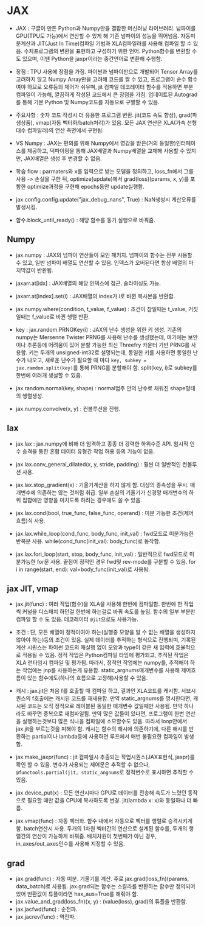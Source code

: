 # JAX
- JAX : 구글이 만든 Python과 Numpy만을 결합한 머신러닝 라이브러리. 넘파이를 GPU(TPU도 가능)에서 연산할 수 있게 해 기존 넘파이의 성능을 뛰어넘음.
  자동미분계산과 JIT(Just In Time)컴파일 기법과 XLA컴파일러를 사용해 컴파일 할 수 있음. 수치프로그램의 변환을 표현하고 구성하기 위한 언어. Python함수를 변환할 수 도 있으며, 이땐 Python을 jaxpr이라는 중간언어로 변환해 수행함.
- 장점 : TPU 사용에 장점을 가짐. 파이썬과 넘파이만으로 개발되어 Tensor Array를 고려하지 않고 Numpy Array만을 고려해 코드를 짤 수 있고, 프로그램이 순수 함수여야 하므로 오류등의 제어가 쉬우며,
  jit 컴파일 데코레이터 함수를 적용하면 부분 컴파일이 가능해, 깔끔하게 작성된 코드에서 큰 장점을 가짐. 업데이트된 Autograd를 통해 기본 Python 및 Numpy코드를 자동으로 구별할 수 있음.
- 주요사항 : 숫자 코드 작성시 더 유용한 프로그램 변환. jit(코드 속도 향상), grad(파생상품), vmap(자동 벡터화/batch처리)가 있음. 모든 JAX 연산은 XLA(가속 선형 대수 컴파일러)의 연산 측면에서 구현됨. 
- VS Numpy : JAX는 편의를 위해 Numpy에서 영감을 받은(거의 동일한)인터페이스를 제공하고, 덕파이핑을 통해 JAX배열과 Numpy배열을 교체해 사용할 수 있지만, JAX배열은 생성 후 변경할 수 없음.
- 학습 flow : parmaters와 x를 입력으로 받는 모델을 정의하고, loss_fn에서 그를 사용 -> 손실을 구한 뒤, optimize(update)에서 grad(loss)(params, x, y)를 포함한 optimize과정을 구현해 epochs동안 update실행함.

- jax.config.config.update("jax_debug_nans", True) : NaN생성시 계산오류를 발생시킴.
- 함수.block_until_ready() : 해당 함수를 동기 실행으로 바꿔줌.

## Numpy
- jax.numpy : JAX의 넘파이 연산들이 모인 패키지. 넘파이의 함수는 전부 사용할 수 있고, 일반 넘파이 배열도 연산할 수 있음. 인덱스가 오버된다면 항상 배열의 마지막값이 반환됨.
- jaxarr.at[idx\] : JAX배열의 해당 인덱스에 접근. 슬라이싱도 가능.
- jaxarr.at[index\].set(i) : JAX배열의 index가 i로 바뀐 복사본을 반환함.
- jax.numpy.where(condition, t_value, f_value) : 조건이 참일때는 t_value, 거짓일때는 f_value로 바뀐 행렬 반환.

- key : jax.random.PRNGKey(i) : JAX의 난수 생성을 위한 키 생성. 기존의 numpy는 Mersenne Twister PRNG를 사용해 난수를 생성했는데, 
  여기에는 보안이나 추론등에 어려움이 있어 분할 가능한 최신 Threefry 카운터 기반 PRNG를 사용함. 
  키는 두개의 unsigned-int32로 설명되는데, 동일한 키를 사용하면 동일한 난수가 나오고, 새로운 난수가 필요할 때 마다 `key, subkey = jax.ramdom.split(key)`를 통해 PRNG를 분할해야 함. split(key, i)로 subkey를 한번에 여러개 생설할 수 있음.  
- jax.random.normal(key, shape) : normal범주 안의 난수로 채워진 shape형태의 행렬생성.

- jax.numpy.convolve(x, y) : 컨볼루션을 진행.

## lax
- jax.lax : jax.numpy에 비해 더 엄격하고 종종 더 강력한 하위수준 API. 암시적 인수 승격을 통한 혼합 데이터 유형간 작업 허용 등의 기능이 없음.
- jax.lax.conv_general_dilated(x, y, stride, padding) : 훨씬 더 일반적인 컨볼루션 사용. 

- jax.lax.stop_gradient(x) : 기울기계산을 하지 않게 함. 대상의 종속성을 무시. 매개변수에 의존하는 않는 것처럼 취급. 일부 손실의 기울기가 신경망 매개변수의 하위 집합에만 영향을 미치도록 하려는 경우에도 쓸 수 있음.
- jax.lax.cond(bool, true_func, false_func, operand) : 미분 가능한 조건(제어흐름)식 사용.
- jax.lax.while_loop(cond_func, body_func, init_val) : fwd모드로 미분가능한 반복문 사용. while(cond_func(init_val): body_func)로 동작함.
- jax.lax.fori_loop(start, stop, body_func, init_val) : 일반적으로 fwd모드로 미분가능한 for문 사용. 끝점이 정적인 경우 fwd및 rev-mode를 구분할 수 있음. for i in range(start, end): val=body_func(init_val)로 사용됨.

## jax JIT, vmap
- jax.jit(func) : 여러 작업(함수)을 XLA을 사용해 한번에 컴파일함. 한번에 한 작업씩 커널을 디스패치 하던걸 한번에 하는걸로 바꿔 속도를 높임. 함수의 일부 부분만 컴파일 할 수 도 있음. 데코레이터 `@jit`으로도 사용가능.
- 조건 : 단, 모든 배열이 정적이여야 하는(실행중 모양을 알 수 없는 배열을 생성하지 않아야 하는)등의 조건이 있음. 실제 데이터를 추적하는 형식으로 진행되며, 기록된 계산 시퀀스는 파이썬 코드의 재실행 없이 모양과 type이 같은 새 입력에 효율적으로 적용될 수 있음.
  정적 작업은 Python컴파일 타임에 평가되고, 추적된 작업은 XLA 런타임시 컴파일 및 평가됨. 따라서, 정적인 작업에는 numpy를, 추적해야 하는 작업에는 jnp를 사용하는게 유용함. static_argnums매개변수를 사용해 제어흐름이 있는 함수에도(하나의 흐름으로 고정해)사용할 수 있음.
- 캐시 : jax.jit은 처음 f를 호출할 때 컴파일 하고, 결과인 XLA코드를 캐시함. 서브시퀀스의 f호출에는 캐시된 코드를 재새용함. 만약 static_argnums를 명시한다면, 캐시된 코드는 오직 정적으로 레이블된 동일한 매개변수 값일때만 사용됨. 만약 하나라도 바꾸면 중복으로 재컴파일됨.
  만약 많은 값들이 있다면, 프로그램이 한번 연산을 실행하는것보다 많은 식나을 컴파일에 소모할수도 있음. 따라서 loop안에서 jax.jit을 부르는것을 피해야 함. 캐시는 함수의 해시에 의존하기에, 다른 해시를 반환하는 partial이나 lambda등에 사용하면 루프에서 매번 불필요한 컴파일이 발생함.
- jax.make_jaxpr(func) : jit 컴파일시 추출되는 작업시퀀스(JAX표현식, jaxpr)를 확인 할 수 있음. 변수가 사용되는 제어문은 추적할 수 없으나, `@functools.partial(jit, static_angnums`로 정적변수로 표시하면 추적할 수 있음.
- jax.device_put(x) : 모든 연산시마다 GPU로 데이터를 전송해 속도가 느렸던 동작으로 필요할 때만 값을 CPU에 복사하도록 변경. jit(lambda x: x)와 동일하나 더 빠름.

- jax.vmap(func) : 자동 벡터화. 함수 내에서 자동으로 벡터를 행렬로 승격시키게 함. batch연산시 사용. 두개의 1차원 벡터간의 연산으로 설계된 함수를, 두개의 행렬간의 연산이 가능하게 바꿔줌. 배치차원이 첫번째가 아닌 경우, in_axes/out_axes인수를 사용해 지정할 수 있음.

## grad
- jax.grad(func) : 자동 미분. 기울기를 계산. 주로 jax.grad(loss_fn)(params, data_batch)로 사용됨. jax.grad되는 함수는 스칼라를 반환하는 함수만 정의되어 있어 반환값이 튜플이라면 hax_aus=True를 해줘야 함.
- jax.value_and_grad(loss_fn)(x, y) : (value(loss), grad)의 튜플을 반환함.
- jax.jacfwd(func) : 순전파.
- jax.jacrev(func) : 역전파.
